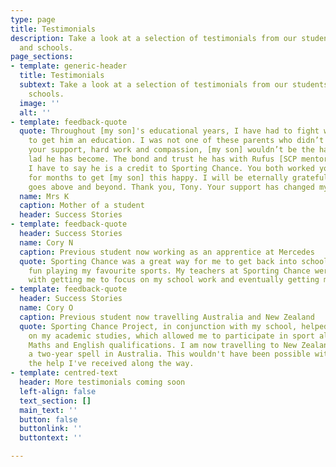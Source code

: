 ```yaml
---
type: page
title: Testimonials
description: Take a look at a selection of testimonials from our students, parents
  and schools.
page_sections:
- template: generic-header
  title: Testimonials
  subtext: Take a look at a selection of testimonials from our students, parents and
    schools.
  image: ''
  alt: ''
- template: feedback-quote
  quote: Throughout [my son]'s educational years, I have had to fight with professionals
    to get him an education. I was not one of these parents who didn’t care. Without
    your support, hard work and compassion, [my son] wouldn’t be the happy, vibrant
    lad he has become. The bond and trust he has with Rufus [SCP mentor] is amazing.
    I have to say he is a credit to Sporting Chance. You both worked your socks off
    for months to get [my son] this happy. I will be eternally grateful. Your company
    goes above and beyond. Thank you, Tony. Your support has changed my son's life
  name: Mrs K
  caption: Mother of a student
  header: Success Stories
- template: feedback-quote
  header: Success Stories
  name: Cory N
  caption: Previous student now working as an apprentice at Mercedes
  quote: Sporting Chance was a great way for me to get back into school while having
    fun playing my favourite sports. My teachers at Sporting Chance were very helpful
    with getting me to focus on my school work and eventually getting me to work independently.
- template: feedback-quote
  header: Success Stories
  name: Cory O
  caption: Previous student now travelling Australia and New Zealand
  quote: Sporting Chance Project, in conjunction with my school, helped me to focus
    on my academic studies, which allowed me to participate in sport alongside my
    Maths and English qualifications. I am now travelling to New Zealand following
    a two-year spell in Australia. This wouldn't have been possible without all of
    the help I've received along the way.
- template: centred-text
  header: More testimonials coming soon
  left-align: false
  text_section: []
  main_text: ''
  button: false
  buttonlink: ''
  buttontext: ''

---
```

